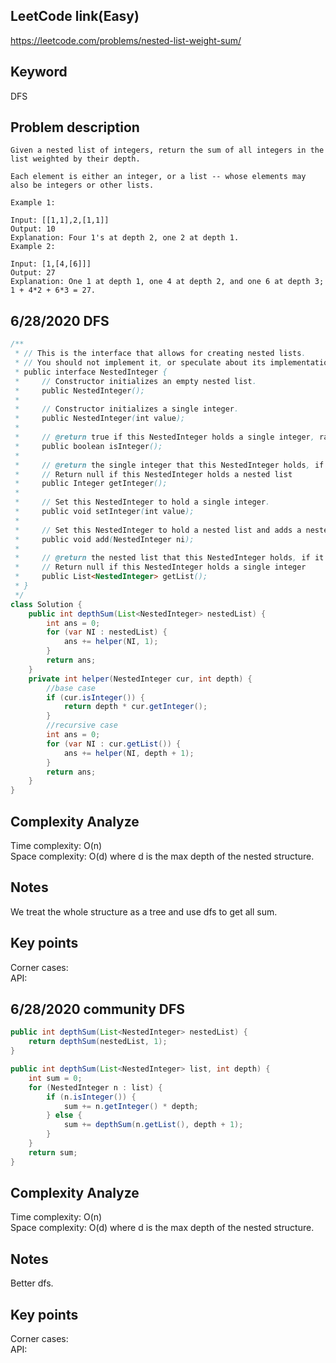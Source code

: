 ## LeetCode link(Easy)
https://leetcode.com/problems/nested-list-weight-sum/

## Keyword
DFS

## Problem description
```
Given a nested list of integers, return the sum of all integers in the list weighted by their depth.

Each element is either an integer, or a list -- whose elements may also be integers or other lists.

Example 1:

Input: [[1,1],2,[1,1]]
Output: 10 
Explanation: Four 1's at depth 2, one 2 at depth 1.
Example 2:

Input: [1,[4,[6]]]
Output: 27 
Explanation: One 1 at depth 1, one 4 at depth 2, and one 6 at depth 3; 1 + 4*2 + 6*3 = 27.
```

## 6/28/2020 DFS

```java
/**
 * // This is the interface that allows for creating nested lists.
 * // You should not implement it, or speculate about its implementation
 * public interface NestedInteger {
 *     // Constructor initializes an empty nested list.
 *     public NestedInteger();
 *
 *     // Constructor initializes a single integer.
 *     public NestedInteger(int value);
 *
 *     // @return true if this NestedInteger holds a single integer, rather than a nested list.
 *     public boolean isInteger();
 *
 *     // @return the single integer that this NestedInteger holds, if it holds a single integer
 *     // Return null if this NestedInteger holds a nested list
 *     public Integer getInteger();
 *
 *     // Set this NestedInteger to hold a single integer.
 *     public void setInteger(int value);
 *
 *     // Set this NestedInteger to hold a nested list and adds a nested integer to it.
 *     public void add(NestedInteger ni);
 *
 *     // @return the nested list that this NestedInteger holds, if it holds a nested list
 *     // Return null if this NestedInteger holds a single integer
 *     public List<NestedInteger> getList();
 * }
 */
class Solution {
    public int depthSum(List<NestedInteger> nestedList) {
        int ans = 0;
        for (var NI : nestedList) {
            ans += helper(NI, 1);
        }
        return ans;
    }
    private int helper(NestedInteger cur, int depth) {
        //base case
        if (cur.isInteger()) {
            return depth * cur.getInteger();
        }
        //recursive case
        int ans = 0;
        for (var NI : cur.getList()) {
            ans += helper(NI, depth + 1);
        }
        return ans;
    }
}
```

## Complexity Analyze
Time complexity: O(n) \
Space complexity: O(d) where d is the max depth of the nested structure.

## Notes
We treat the whole structure as a tree and use dfs to get all sum.

## Key points
Corner cases: \
API:

## 6/28/2020 community DFS

```java
public int depthSum(List<NestedInteger> nestedList) {
    return depthSum(nestedList, 1);
}

public int depthSum(List<NestedInteger> list, int depth) {
    int sum = 0;
    for (NestedInteger n : list) {
        if (n.isInteger()) {
            sum += n.getInteger() * depth;
        } else {
            sum += depthSum(n.getList(), depth + 1);
        }
    }
    return sum;
}
```

## Complexity Analyze
Time complexity: O(n) \
Space complexity: O(d) where d is the max depth of the nested structure.

## Notes
Better dfs.

## Key points
Corner cases: \
API: